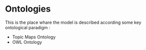Ontologies
==
This is the place whare the model is described according some key ontological paradigm :
* Topic Maps Ontology
* OWL Ontology
